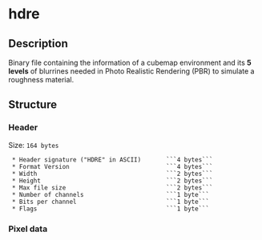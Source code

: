 # hdre

## Description

Binary file containing the information of a cubemap environment and its **5 levels** of blurrines needed in Photo Realistic Rendering (PBR) to simulate a roughness material.   

## Structure

### Header

Size: ```164 bytes```

     * Header signature ("HDRE" in ASCII)       ```4 bytes```
     * Format Version                           ```4 bytes```
     * Width                                    ```2 bytes```
     * Height                                   ```2 bytes```
     * Max file size                            ```2 bytes```
     * Number of channels                       ```1 byte```
     * Bits per channel                         ```1 byte```
     * Flags                                    ```1 byte```

### Pixel data
